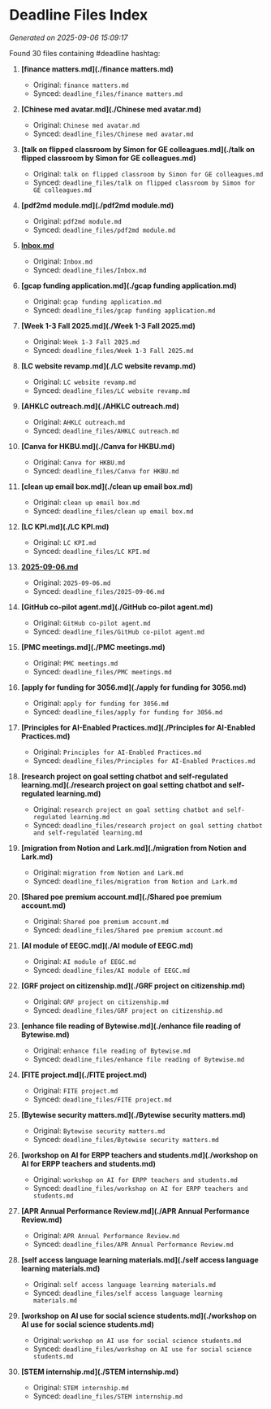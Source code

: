 # Deadline Files Index
*Generated on 2025-09-06 15:09:17*

Found 30 files containing #deadline hashtag:

 1. **[finance matters.md](./finance matters.md)**
    - Original: `finance matters.md`
    - Synced: `deadline_files/finance matters.md`

 2. **[Chinese med avatar.md](./Chinese med avatar.md)**
    - Original: `Chinese med avatar.md`
    - Synced: `deadline_files/Chinese med avatar.md`

 3. **[talk on flipped classroom by Simon for GE colleagues.md](./talk on flipped classroom by Simon for GE colleagues.md)**
    - Original: `talk on flipped classroom by Simon for GE colleagues.md`
    - Synced: `deadline_files/talk on flipped classroom by Simon for GE colleagues.md`

 4. **[pdf2md module.md](./pdf2md module.md)**
    - Original: `pdf2md module.md`
    - Synced: `deadline_files/pdf2md module.md`

 5. **[Inbox.md](./Inbox.md)**
    - Original: `Inbox.md`
    - Synced: `deadline_files/Inbox.md`

 6. **[gcap funding application.md](./gcap funding application.md)**
    - Original: `gcap funding application.md`
    - Synced: `deadline_files/gcap funding application.md`

 7. **[Week 1-3 Fall 2025.md](./Week 1-3 Fall 2025.md)**
    - Original: `Week 1-3 Fall 2025.md`
    - Synced: `deadline_files/Week 1-3 Fall 2025.md`

 8. **[LC website revamp.md](./LC website revamp.md)**
    - Original: `LC website revamp.md`
    - Synced: `deadline_files/LC website revamp.md`

 9. **[AHKLC outreach.md](./AHKLC outreach.md)**
    - Original: `AHKLC outreach.md`
    - Synced: `deadline_files/AHKLC outreach.md`

10. **[Canva for HKBU.md](./Canva for HKBU.md)**
    - Original: `Canva for HKBU.md`
    - Synced: `deadline_files/Canva for HKBU.md`

11. **[clean up email box.md](./clean up email box.md)**
    - Original: `clean up email box.md`
    - Synced: `deadline_files/clean up email box.md`

12. **[LC KPI.md](./LC KPI.md)**
    - Original: `LC KPI.md`
    - Synced: `deadline_files/LC KPI.md`

13. **[2025-09-06.md](./2025-09-06.md)**
    - Original: `2025-09-06.md`
    - Synced: `deadline_files/2025-09-06.md`

14. **[GitHub co-pilot agent.md](./GitHub co-pilot agent.md)**
    - Original: `GitHub co-pilot agent.md`
    - Synced: `deadline_files/GitHub co-pilot agent.md`

15. **[PMC meetings.md](./PMC meetings.md)**
    - Original: `PMC meetings.md`
    - Synced: `deadline_files/PMC meetings.md`

16. **[apply for funding for 3056.md](./apply for funding for 3056.md)**
    - Original: `apply for funding for 3056.md`
    - Synced: `deadline_files/apply for funding for 3056.md`

17. **[Principles for AI-Enabled Practices.md](./Principles for AI-Enabled Practices.md)**
    - Original: `Principles for AI-Enabled Practices.md`
    - Synced: `deadline_files/Principles for AI-Enabled Practices.md`

18. **[research project on goal setting chatbot and self-regulated learning.md](./research project on goal setting chatbot and self-regulated learning.md)**
    - Original: `research project on goal setting chatbot and self-regulated learning.md`
    - Synced: `deadline_files/research project on goal setting chatbot and self-regulated learning.md`

19. **[migration from Notion and Lark.md](./migration from Notion and Lark.md)**
    - Original: `migration from Notion and Lark.md`
    - Synced: `deadline_files/migration from Notion and Lark.md`

20. **[Shared poe premium account.md](./Shared poe premium account.md)**
    - Original: `Shared poe premium account.md`
    - Synced: `deadline_files/Shared poe premium account.md`

21. **[AI module of EEGC.md](./AI module of EEGC.md)**
    - Original: `AI module of EEGC.md`
    - Synced: `deadline_files/AI module of EEGC.md`

22. **[GRF project on citizenship.md](./GRF project on citizenship.md)**
    - Original: `GRF project on citizenship.md`
    - Synced: `deadline_files/GRF project on citizenship.md`

23. **[enhance file reading of Bytewise.md](./enhance file reading of Bytewise.md)**
    - Original: `enhance file reading of Bytewise.md`
    - Synced: `deadline_files/enhance file reading of Bytewise.md`

24. **[FITE project.md](./FITE project.md)**
    - Original: `FITE project.md`
    - Synced: `deadline_files/FITE project.md`

25. **[Bytewise security matters.md](./Bytewise security matters.md)**
    - Original: `Bytewise security matters.md`
    - Synced: `deadline_files/Bytewise security matters.md`

26. **[workshop on AI for ERPP teachers and students.md](./workshop on AI for ERPP teachers and students.md)**
    - Original: `workshop on AI for ERPP teachers and students.md`
    - Synced: `deadline_files/workshop on AI for ERPP teachers and students.md`

27. **[APR Annual Performance Review.md](./APR Annual Performance Review.md)**
    - Original: `APR Annual Performance Review.md`
    - Synced: `deadline_files/APR Annual Performance Review.md`

28. **[self access language learning materials.md](./self access language learning materials.md)**
    - Original: `self access language learning materials.md`
    - Synced: `deadline_files/self access language learning materials.md`

29. **[workshop on AI use for social science students.md](./workshop on AI use for social science students.md)**
    - Original: `workshop on AI use for social science students.md`
    - Synced: `deadline_files/workshop on AI use for social science students.md`

30. **[STEM internship.md](./STEM internship.md)**
    - Original: `STEM internship.md`
    - Synced: `deadline_files/STEM internship.md`
